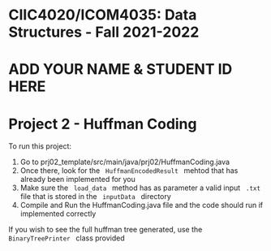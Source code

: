 # CIIC4020/ICOM4035: Data Structures - Fall 2021-2022
# ADD YOUR NAME & STUDENT ID HERE
# Project 2 - Huffman Coding

<p> To run this project: </p>
<ol> 
	<li> Go to prj02_template/src/main/java/prj02/HuffmanCoding.java </li>
	<li> Once there, look for the <code> HuffmanEncodedResult </code> mehtod that has already been implemented for you </li>
	<li> Make sure the <code> load_data </code> method has as parameter a valid input <code> .txt </code> file that is stored in the <code> inputData </code> directory
	<li> Compile and Run the HuffmanCoding.java file and the code should run if implemented correctly
</ol>

<p> If you wish to see the full huffman tree generated, use the <code> BinaryTreePrinter </code> class provided
